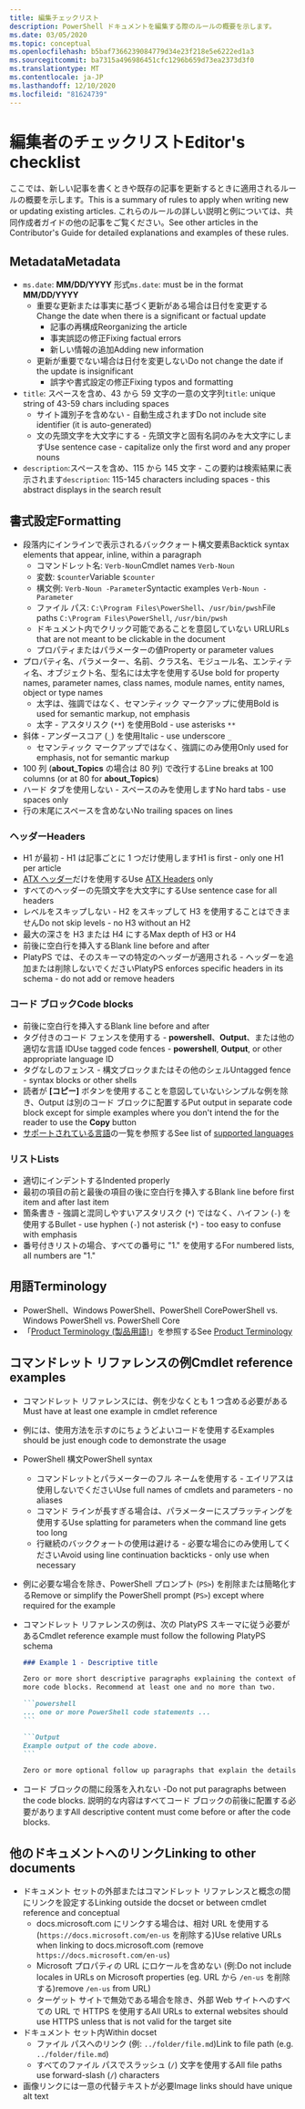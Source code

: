```yaml
---
title: 編集チェックリスト
description: PowerShell ドキュメントを編集する際のルールの概要を示します。
ms.date: 03/05/2020
ms.topic: conceptual
ms.openlocfilehash: b5baf7366239084779d34e23f218e5e6222ed1a3
ms.sourcegitcommit: ba7315a496986451cfc1296b659d73ea2373d3f0
ms.translationtype: MT
ms.contentlocale: ja-JP
ms.lasthandoff: 12/10/2020
ms.locfileid: "81624739"
---
```

# <a name="editors-checklist"></a><span data-ttu-id="c563c-103">編集者のチェックリスト</span><span class="sxs-lookup"><span data-stu-id="c563c-103">Editor's checklist</span></span>

<span data-ttu-id="c563c-104">ここでは、新しい記事を書くときや既存の記事を更新するときに適用されるルールの概要を示します。</span><span class="sxs-lookup"><span data-stu-id="c563c-104">This is a summary of rules to apply when writing new or updating existing articles.</span></span> <span data-ttu-id="c563c-105">これらのルールの詳しい説明と例については、共同作成者ガイドの他の記事をご覧ください。</span><span class="sxs-lookup"><span data-stu-id="c563c-105">See other articles in the Contributor's Guide for detailed explanations and examples of these rules.</span></span>

## <a name="metadata"></a><span data-ttu-id="c563c-106">Metadata</span><span class="sxs-lookup"><span data-stu-id="c563c-106">Metadata</span></span>

- <span data-ttu-id="c563c-107">`ms.date`: **MM/DD/YYYY** 形式</span><span class="sxs-lookup"><span data-stu-id="c563c-107">`ms.date`: must be in the format **MM/DD/YYYY**</span></span>
  - <span data-ttu-id="c563c-108">重要な更新または事実に基づく更新がある場合は日付を変更する</span><span class="sxs-lookup"><span data-stu-id="c563c-108">Change the date when there is a significant or factual update</span></span>
    - <span data-ttu-id="c563c-109">記事の再構成</span><span class="sxs-lookup"><span data-stu-id="c563c-109">Reorganizing the article</span></span>
    - <span data-ttu-id="c563c-110">事実誤認の修正</span><span class="sxs-lookup"><span data-stu-id="c563c-110">Fixing factual errors</span></span>
    - <span data-ttu-id="c563c-111">新しい情報の追加</span><span class="sxs-lookup"><span data-stu-id="c563c-111">Adding new information</span></span>
  - <span data-ttu-id="c563c-112">更新が重要でない場合は日付を変更しない</span><span class="sxs-lookup"><span data-stu-id="c563c-112">Do not change the date if the update is insignificant</span></span>
    - <span data-ttu-id="c563c-113">誤字や書式設定の修正</span><span class="sxs-lookup"><span data-stu-id="c563c-113">Fixing typos and formatting</span></span>
- <span data-ttu-id="c563c-114">`title`: スペースを含め、43 から 59 文字の一意の文字列</span><span class="sxs-lookup"><span data-stu-id="c563c-114">`title`: unique string of 43-59 chars including spaces</span></span>
  - <span data-ttu-id="c563c-115">サイト識別子を含めない - 自動生成されます</span><span class="sxs-lookup"><span data-stu-id="c563c-115">Do not include site identifier (it is auto-generated)</span></span>
  - <span data-ttu-id="c563c-116">文の先頭文字を大文字にする - 先頭文字と固有名詞のみを大文字にします</span><span class="sxs-lookup"><span data-stu-id="c563c-116">Use sentence case - capitalize only the first word and any proper nouns</span></span>
- <span data-ttu-id="c563c-117">`description`:スペースを含め、115 から 145 文字 - この要約は検索結果に表示されます</span><span class="sxs-lookup"><span data-stu-id="c563c-117">`description`: 115-145 characters including spaces - this abstract displays in the search result</span></span>

## <a name="formatting"></a><span data-ttu-id="c563c-118">書式設定</span><span class="sxs-lookup"><span data-stu-id="c563c-118">Formatting</span></span>

- <span data-ttu-id="c563c-119">段落内にインラインで表示されるバッククォート構文要素</span><span class="sxs-lookup"><span data-stu-id="c563c-119">Backtick syntax elements that appear, inline, within a paragraph</span></span>
  - <span data-ttu-id="c563c-120">コマンドレット名: `Verb-Noun`</span><span class="sxs-lookup"><span data-stu-id="c563c-120">Cmdlet names `Verb-Noun`</span></span>
  - <span data-ttu-id="c563c-121">変数: `$counter`</span><span class="sxs-lookup"><span data-stu-id="c563c-121">Variable `$counter`</span></span>
  - <span data-ttu-id="c563c-122">構文例: `Verb-Noun -Parameter`</span><span class="sxs-lookup"><span data-stu-id="c563c-122">Syntactic examples `Verb-Noun -Parameter`</span></span>
  - <span data-ttu-id="c563c-123">ファイル パス: `C:\Program Files\PowerShell`、`/usr/bin/pwsh`</span><span class="sxs-lookup"><span data-stu-id="c563c-123">File paths `C:\Program Files\PowerShell`, `/usr/bin/pwsh`</span></span>
  - <span data-ttu-id="c563c-124">ドキュメント内でクリック可能であることを意図していない URL</span><span class="sxs-lookup"><span data-stu-id="c563c-124">URLs that are not meant to be clickable in the document</span></span>
  - <span data-ttu-id="c563c-125">プロパティまたはパラメーターの値</span><span class="sxs-lookup"><span data-stu-id="c563c-125">Property or parameter values</span></span>
- <span data-ttu-id="c563c-126">プロパティ名、パラメーター、名前、クラス名、モジュール名、エンティティ名、オブジェクト名、型名には太字を使用する</span><span class="sxs-lookup"><span data-stu-id="c563c-126">Use bold for property names, parameter names, class names, module names, entity names, object or type names</span></span>
  - <span data-ttu-id="c563c-127">太字は、強調ではなく、セマンティック マークアップに使用</span><span class="sxs-lookup"><span data-stu-id="c563c-127">Bold is used for semantic markup, not emphasis</span></span>
  - <span data-ttu-id="c563c-128">太字 - アスタリスク (`**`) を使用</span><span class="sxs-lookup"><span data-stu-id="c563c-128">Bold - use asterisks `**`</span></span>
- <span data-ttu-id="c563c-129">斜体 - アンダースコア (`_`) を使用</span><span class="sxs-lookup"><span data-stu-id="c563c-129">Italic - use underscore `_`</span></span>
  - <span data-ttu-id="c563c-130">セマンティック マークアップではなく、強調にのみ使用</span><span class="sxs-lookup"><span data-stu-id="c563c-130">Only used for emphasis, not for semantic markup</span></span>
- <span data-ttu-id="c563c-131">100 列 (**about_Topics** の場合は 80 列) で改行する</span><span class="sxs-lookup"><span data-stu-id="c563c-131">Line breaks at 100 columns (or at 80 for **about_Topics**)</span></span>
- <span data-ttu-id="c563c-132">ハード タブを使用しない - スペースのみを使用します</span><span class="sxs-lookup"><span data-stu-id="c563c-132">No hard tabs - use spaces only</span></span>
- <span data-ttu-id="c563c-133">行の末尾にスペースを含めない</span><span class="sxs-lookup"><span data-stu-id="c563c-133">No trailing spaces on lines</span></span>

### <a name="headers"></a><span data-ttu-id="c563c-134">ヘッダー</span><span class="sxs-lookup"><span data-stu-id="c563c-134">Headers</span></span>

- <span data-ttu-id="c563c-135">H1 が最初 - H1 は記事ごとに 1 つだけ使用します</span><span class="sxs-lookup"><span data-stu-id="c563c-135">H1 is first - only one H1 per article</span></span>
- <span data-ttu-id="c563c-136">[ATX ヘッダー](https://github.github.com/gfm/#atx-headings)だけを使用する</span><span class="sxs-lookup"><span data-stu-id="c563c-136">Use [ATX Headers](https://github.github.com/gfm/#atx-headings) only</span></span>
- <span data-ttu-id="c563c-137">すべてのヘッダーの先頭文字を大文字にする</span><span class="sxs-lookup"><span data-stu-id="c563c-137">Use sentence case for all headers</span></span>
- <span data-ttu-id="c563c-138">レベルをスキップしない - H2 をスキップして H3 を使用することはできません</span><span class="sxs-lookup"><span data-stu-id="c563c-138">Do not skip levels - no H3 without an H2</span></span>
- <span data-ttu-id="c563c-139">最大の深さを H3 または H4 にする</span><span class="sxs-lookup"><span data-stu-id="c563c-139">Max depth of H3 or H4</span></span>
- <span data-ttu-id="c563c-140">前後に空白行を挿入する</span><span class="sxs-lookup"><span data-stu-id="c563c-140">Blank line before and after</span></span>
- <span data-ttu-id="c563c-141">PlatyPS では、そのスキーマの特定のヘッダーが適用される - ヘッダーを追加または削除しないでください</span><span class="sxs-lookup"><span data-stu-id="c563c-141">PlatyPS enforces specific headers in its schema - do not add or remove headers</span></span>

### <a name="code-blocks"></a><span data-ttu-id="c563c-142">コード ブロック</span><span class="sxs-lookup"><span data-stu-id="c563c-142">Code blocks</span></span>

- <span data-ttu-id="c563c-143">前後に空白行を挿入する</span><span class="sxs-lookup"><span data-stu-id="c563c-143">Blank line before and after</span></span>
- <span data-ttu-id="c563c-144">タグ付きのコード フェンスを使用する - **powershell**、**Output**、または他の適切な言語 ID</span><span class="sxs-lookup"><span data-stu-id="c563c-144">Use tagged code fences - **powershell**, **Output**, or other appropriate language ID</span></span>
- <span data-ttu-id="c563c-145">タグなしのフェンス - 構文ブロックまたはその他のシェル</span><span class="sxs-lookup"><span data-stu-id="c563c-145">Untagged fence - syntax blocks or other shells</span></span>
- <span data-ttu-id="c563c-146">読者が **[コピー]** ボタンを使用することを意図していないシンプルな例を除き、Output は別のコード ブロックに配置する</span><span class="sxs-lookup"><span data-stu-id="c563c-146">Put output in separate code block except for simple examples where you don't intend the for the reader to use the **Copy** button</span></span>
- <span data-ttu-id="c563c-147">[サポートされている言語](/contribute/code-in-docs#supported-languages)の一覧を参照する</span><span class="sxs-lookup"><span data-stu-id="c563c-147">See list of [supported languages](/contribute/code-in-docs#supported-languages)</span></span>

### <a name="lists"></a><span data-ttu-id="c563c-148">リスト</span><span class="sxs-lookup"><span data-stu-id="c563c-148">Lists</span></span>

- <span data-ttu-id="c563c-149">適切にインデントする</span><span class="sxs-lookup"><span data-stu-id="c563c-149">Indented properly</span></span>
- <span data-ttu-id="c563c-150">最初の項目の前と最後の項目の後に空白行を挿入する</span><span class="sxs-lookup"><span data-stu-id="c563c-150">Blank line before first item and after last item</span></span>
- <span data-ttu-id="c563c-151">箇条書き - 強調と混同しやすいアスタリスク (`*`) ではなく、ハイフン (`-`) を使用する</span><span class="sxs-lookup"><span data-stu-id="c563c-151">Bullet - use hyphen (`-`) not asterisk (`*`) - too easy to confuse with emphasis</span></span>
- <span data-ttu-id="c563c-152">番号付きリストの場合、すべての番号に "1." を使用する</span><span class="sxs-lookup"><span data-stu-id="c563c-152">For numbered lists, all numbers are "1."</span></span>

## <a name="terminology"></a><span data-ttu-id="c563c-153">用語</span><span class="sxs-lookup"><span data-stu-id="c563c-153">Terminology</span></span>

- <span data-ttu-id="c563c-154">PowerShell、Windows PowerShell、PowerShell Core</span><span class="sxs-lookup"><span data-stu-id="c563c-154">PowerShell vs. Windows PowerShell vs. PowerShell Core</span></span>
- <span data-ttu-id="c563c-155">「[Product Terminology (製品用語)](powershell-style-guide.md#product-terminology)」を参照する</span><span class="sxs-lookup"><span data-stu-id="c563c-155">See [Product Terminology](powershell-style-guide.md#product-terminology)</span></span>

## <a name="cmdlet-reference-examples"></a><span data-ttu-id="c563c-156">コマンドレット リファレンスの例</span><span class="sxs-lookup"><span data-stu-id="c563c-156">Cmdlet reference examples</span></span>

- <span data-ttu-id="c563c-157">コマンドレット リファレンスには、例を少なくとも 1 つ含める必要がある</span><span class="sxs-lookup"><span data-stu-id="c563c-157">Must have at least one example in cmdlet reference</span></span>
- <span data-ttu-id="c563c-158">例には、使用方法を示すのにちょうどよいコードを使用する</span><span class="sxs-lookup"><span data-stu-id="c563c-158">Examples should be just enough code to demonstrate the usage</span></span>
- <span data-ttu-id="c563c-159">PowerShell 構文</span><span class="sxs-lookup"><span data-stu-id="c563c-159">PowerShell syntax</span></span>
  - <span data-ttu-id="c563c-160">コマンドレットとパラメーターのフル ネームを使用する - エイリアスは使用しないでください</span><span class="sxs-lookup"><span data-stu-id="c563c-160">Use full names of cmdlets and parameters - no aliases</span></span>
  - <span data-ttu-id="c563c-161">コマンド ラインが長すぎる場合は、パラメーターにスプラッティングを使用する</span><span class="sxs-lookup"><span data-stu-id="c563c-161">Use splatting for parameters when the command line gets too long</span></span>
  - <span data-ttu-id="c563c-162">行継続のバッククォートの使用は避ける - 必要な場合にのみ使用してください</span><span class="sxs-lookup"><span data-stu-id="c563c-162">Avoid using line continuation backticks - only use when necessary</span></span>
- <span data-ttu-id="c563c-163">例に必要な場合を除き、PowerShell プロンプト (`PS>`) を削除または簡略化する</span><span class="sxs-lookup"><span data-stu-id="c563c-163">Remove or simplify the PowerShell prompt (`PS>`) except where required for the example</span></span>
- <span data-ttu-id="c563c-164">コマンドレット リファレンスの例は、次の PlatyPS スキーマに従う必要がある</span><span class="sxs-lookup"><span data-stu-id="c563c-164">Cmdlet reference example must follow the following PlatyPS schema</span></span>

  ~~~Markdown
  ### Example 1 - Descriptive title

  Zero or more short descriptive paragraphs explaining the context of the example followed by one or
  more code blocks. Recommend at least one and no more than two.

  ```powershell
  ... one or more PowerShell code statements ...
  ```

  ```Output
  Example output of the code above.
  ```

  Zero or more optional follow up paragraphs that explain the details of the code and output.
  ~~~

- <span data-ttu-id="c563c-165">コード ブロックの間に段落を入れない -</span><span class="sxs-lookup"><span data-stu-id="c563c-165">Do not put paragraphs between the code blocks.</span></span> <span data-ttu-id="c563c-166">説明的な内容はすべてコード ブロックの前後に配置する必要があります</span><span class="sxs-lookup"><span data-stu-id="c563c-166">All descriptive content must come before or after the code blocks.</span></span>

## <a name="linking-to-other-documents"></a><span data-ttu-id="c563c-167">他のドキュメントへのリンク</span><span class="sxs-lookup"><span data-stu-id="c563c-167">Linking to other documents</span></span>

- <span data-ttu-id="c563c-168">ドキュメント セットの外部またはコマンドレット リファレンスと概念の間にリンクを設定する</span><span class="sxs-lookup"><span data-stu-id="c563c-168">Linking outside the docset or between cmdlet reference and conceptual</span></span>
  - <span data-ttu-id="c563c-169">docs.microsoft.com にリンクする場合は、相対 URL を使用する (`https://docs.microsoft.com/en-us` を削除する)</span><span class="sxs-lookup"><span data-stu-id="c563c-169">Use relative URLs when linking to docs.microsoft.com (remove `https://docs.microsoft.com/en-us`)</span></span>
  - <span data-ttu-id="c563c-170">Microsoft プロパティの URL にロケールを含めない (例:</span><span class="sxs-lookup"><span data-stu-id="c563c-170">Do not include locales in URLs on Microsoft properties (eg.</span></span> <span data-ttu-id="c563c-171">URL から `/en-us` を削除する)</span><span class="sxs-lookup"><span data-stu-id="c563c-171">remove `/en-us` from URL)</span></span>
  - <span data-ttu-id="c563c-172">ターゲット サイトで無効である場合を除き、外部 Web サイトへのすべての URL で HTTPS を使用する</span><span class="sxs-lookup"><span data-stu-id="c563c-172">All URLs to external websites should use HTTPS unless that is not valid for the target site</span></span>
- <span data-ttu-id="c563c-173">ドキュメント セット内</span><span class="sxs-lookup"><span data-stu-id="c563c-173">Within docset</span></span>
  - <span data-ttu-id="c563c-174">ファイル パスへのリンク (例: `../folder/file.md`)</span><span class="sxs-lookup"><span data-stu-id="c563c-174">Link to file path (e.g. `../folder/file.md`)</span></span>
  - <span data-ttu-id="c563c-175">すべてのファイル パスでスラッシュ (`/`) 文字を使用する</span><span class="sxs-lookup"><span data-stu-id="c563c-175">All file paths use forward-slash (`/`) characters</span></span>
- <span data-ttu-id="c563c-176">画像リンクには一意の代替テキストが必要</span><span class="sxs-lookup"><span data-stu-id="c563c-176">Image links should have unique alt text</span></span>
